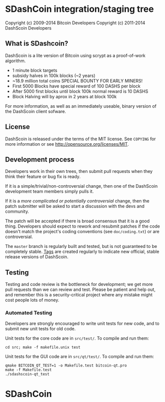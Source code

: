 SDashCoin integration/staging tree
================================


Copyright (c) 2009-2014 Bitcoin Developers
Copyright (c) 2011-2014 DashScoin Developers

What is SDashcoin?
----------------

DashScoin is a lite version of Bitcoin using scrypt as a proof-of-work algorithm.
 - 1 minute block targets
 - subsidy halves in 100k blocks (~2 years)
 - ~18.9 million total coins
 SPECIAL BOUNTY FOR EARLY MINERS!
 - First 5000 Blocks have special reward of 100 DASHS per block
 - After 5000 first blocks until block 100k normal reward is 10 DASHS
 - Block Halving will by aprox in 2 years at block 100k 
 
For more information, as well as an immediately useable, binary version of
the DashScoin client sofware.

License
-------

DashScoin is released under the terms of the MIT license. See `COPYING` for more
information or see http://opensource.org/licenses/MIT.

Development process
-------------------

Developers work in their own trees, then submit pull requests when they think
their feature or bug fix is ready.

If it is a simple/trivial/non-controversial change, then one of the DashScoin
development team members simply pulls it.

If it is a *more complicated or potentially controversial* change, then the patch
submitter will be asked to start a discussion with the devs and community.

The patch will be accepted if there is broad consensus that it is a good thing.
Developers should expect to rework and resubmit patches if the code doesn't
match the project's coding conventions (see `doc/coding.txt`) or are
controversial.

The `master` branch is regularly built and tested, but is not guaranteed to be
completely stable. [Tags](https://github.com/dashscoin-project/dashscoin/tags) are created
regularly to indicate new official, stable release versions of DashScoin.

Testing
-------

Testing and code review is the bottleneck for development; we get more pull
requests than we can review and test. Please be patient and help out, and
remember this is a security-critical project where any mistake might cost people
lots of money.

### Automated Testing

Developers are strongly encouraged to write unit tests for new code, and to
submit new unit tests for old code.

Unit tests for the core code are in `src/test/`. To compile and run them:

    cd src; make -f makefile.unix test

Unit tests for the GUI code are in `src/qt/test/`. To compile and run them:

    qmake BITCOIN_QT_TEST=1 -o Makefile.test bitcoin-qt.pro
    make -f Makefile.test
    ./sdashscoin-qt_test

# SDashCoin
 

